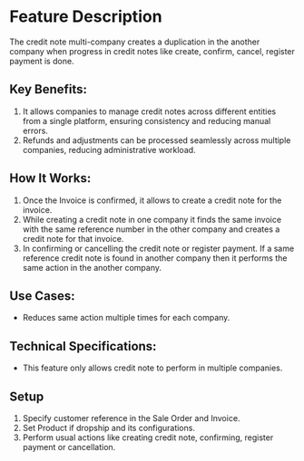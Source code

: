 # Feature Description
The credit note multi-company creates a duplication in the another company when progress in credit notes like create, confirm, cancel, register payment is done.

## Key Benefits:
1. It allows companies to manage credit notes across different entities from a single platform, ensuring consistency and reducing manual errors.
2. Refunds and adjustments can be processed seamlessly across multiple companies, reducing administrative workload.

## How It Works:
1. Once the Invoice is confirmed, it allows to create a credit note for the invoice.
2. While creating a credit note in one company it finds the same invoice with the same reference number in the other company and creates a credit note for that invoice.
3. In confirming or cancelling the credit note or register payment. If a same reference credit note is found in another company then it performs the same action in the another company.

## Use Cases:
* Reduces same action multiple times for each company.

## Technical Specifications:
* This feature only allows credit note to perform in multiple companies.

## Setup
1. Specify customer reference in the Sale Order and Invoice.
2. Set Product if dropship and its configurations.
3. Perform usual actions like creating credit note, confirming, register payment or cancellation.
